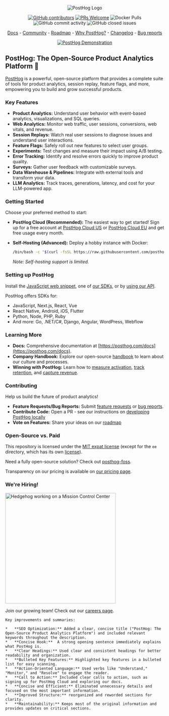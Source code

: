 <p align="center">
  <img alt="PostHog Logo" src="https://user-images.githubusercontent.com/65415371/205059737-c8a4f836-4889-4654-902e-f302b160.png">
</p>

<p align="center">
  <a href='https://posthog.com/contributors'><img alt="GitHub contributors" src="https://img.shields.io/github/contributors/posthog/posthog"/></a>
  <a href='http://makeapullrequest.com'><img alt='PRs Welcome' src='https://img.shields.io/badge/PRs-welcome-brightgreen.svg?style=shields'/></a>
  <img alt="Docker Pulls" src="https://img.shields.io/docker/pulls/posthog/posthog"/>
  <img alt="GitHub commit activity" src="https://img.shields.io/github/commit-activity/m/posthog/posthog"/>
  <img alt="GitHub closed issues" src="https://img.shields.io/github/issues-closed/posthog/posthog"/>
</p>

<p align="center">
  <a href="https://posthog.com/docs">Docs</a> - <a href="https://posthog.com/community">Community</a> - <a href="https://posthog.com/roadmap">Roadmap</a> - <a href="https://posthog.com/why">Why PostHog?</a> - <a href="https://posthog.com/changelog">Changelog</a> - <a href="https://github.com/PostHog/posthog/issues/new?assignees=&labels=bug&template=bug_report.md">Bug reports</a>
</p>

<p align="center">
  <a href="https://www.youtube.com/watch?v=2jQco8hEvTI">
    <img src="https://res.cloudinary.com/dmukukwp6/image/upload/demo_thumb_68d0d8d56d" alt="PostHog Demonstration">
  </a>
</p>

## PostHog: The Open-Source Product Analytics Platform 🚀

[PostHog](https://github.com/PostHog/posthog) is a powerful, open-source platform that provides a complete suite of tools for product analytics, session replay, feature flags, and more, empowering you to build and grow successful products.

### Key Features

*   **Product Analytics:** Understand user behavior with event-based analytics, visualizations, and SQL queries.
*   **Web Analytics:** Monitor web traffic, user sessions, conversions, web vitals, and revenue.
*   **Session Replays:** Watch real user sessions to diagnose issues and understand user interactions.
*   **Feature Flags:** Safely roll out new features to select user groups.
*   **Experiments:** Test changes and measure their impact using A/B testing.
*   **Error Tracking:** Identify and resolve errors quickly to improve product quality.
*   **Surveys:** Gather user feedback with customizable surveys.
*   **Data Warehouse & Pipelines:** Integrate with external tools and transform your data.
*   **LLM Analytics:** Track traces, generations, latency, and cost for your LLM-powered app.

### Getting Started

Choose your preferred method to start:

*   **PostHog Cloud (Recommended):** The easiest way to get started! Sign up for a free account at [PostHog Cloud US](https://us.posthog.com/signup) or [PostHog Cloud EU](https://eu.posthog.com/signup) and get free usage every month.
*   **Self-Hosting (Advanced):** Deploy a hobby instance with Docker:

    ```bash
    /bin/bash -c "$(curl -fsSL https://raw.githubusercontent.com/posthog/posthog/HEAD/bin/deploy-hobby)"
    ```
    _Note: Self-hosting support is limited._
### Setting up PostHog
Install the [JavaScript web snippet](https://posthog.com/docs/getting-started/install?tab=snippet), one of [our SDKs](https://posthog.com/docs/getting-started/install?tab=sdks), or by [using our API](https://posthog.com/docs/getting-started/install?tab=api).

PostHog offers SDKs for:
*   JavaScript, Next.js, React, Vue
*   React Native, Android, iOS, Flutter
*   Python, Node, PHP, Ruby
*   And more: Go, .NET/C#, Django, Angular, WordPress, Webflow

### Learning More

*   **Docs:** Comprehensive documentation at [https://posthog.com/docs](https://posthog.com/docs).
*   **Company Handbook:** Explore our open-source [handbook](https://posthog.com/handbook) to learn about our culture and processes.
*   **Winning with PostHog:** Learn how to [measure activation](https://posthog.com/docs/new-to-posthog/activation), [track retention](https://posthog.com/docs/new-to-posthog/retention), and [capture revenue](https://posthog.com/docs/new-to-posthog/revenue).

### Contributing

Help us build the future of product analytics!

*   **Feature Requests/Bug Reports:** Submit [feature requests](https://github.com/PostHog/posthog/issues/new?assignees=&labels=enhancement%2C+feature&template=feature_request.md) or [bug reports](https://github.com/PostHog/posthog/issues/new?assignees=&labels=bug&template=bug_report.md).
*   **Contribute Code:** Open a PR - see our instructions on [developing PostHog locally](https://posthog.com/handbook/engineering/developing-locally)
*   **Vote on Features:** Share your ideas on our [roadmap](https://posthog.com/roadmap)

### Open-Source vs. Paid

This repository is licensed under the [MIT expat license](https://github.com/PostHog/posthog/blob/master/LICENSE) (except for the `ee` directory, which has its own [license](https://github.com/PostHog/posthog/blob/master/ee/LICENSE)).

Need a fully open-source solution? Check out [posthog-foss](https://github.com/PostHog/posthog-foss).

Transparency on our pricing is available on [our pricing page](https://posthog.com/pricing).

### We're Hiring!

<img src="https://res.cloudinary.com/dmukukwp6/image/upload/v1/posthog.com/src/components/Home/images/mission-control-hog" alt="Hedgehog working on a Mission Control Center" width="350px"/>

Join our growing team! Check out our [careers page](https://posthog.com/careers).
```
Key improvements and summaries:

*   **SEO Optimization:** Added a clear, concise title ("PostHog: The Open-Source Product Analytics Platform") and included relevant keywords throughout the description.
*   **Concise Hook:**  A strong opening sentence immediately explains what PostHog is.
*   **Clear Headings:** Used clear and consistent headings for better readability and organization.
*   **Bulleted Key Features:** Highlighted key features in a bulleted list for easy scanning.
*   **Action-Oriented Language:** Used verbs like "Understand," "Monitor," and "Resolve" to engage the reader.
*   **Call to Action:** Included clear calls to action, such as signing up for PostHog Cloud and exploring our docs.
*   **Concise and Efficient:** Eliminated unnecessary details and focused on the most important information.
*   **Improved Structure:** reorganized and reworded sections for clarity.
*   **Maintainability:** Keeps most of the original information and provides updates on critical sections.